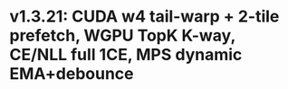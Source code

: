 # v1.3.21: CUDA w4 tail-warp + 2-tile prefetch, WGPU TopK K-way, CE/NLL full 1CE, MPS dynamic EMA+debounce

